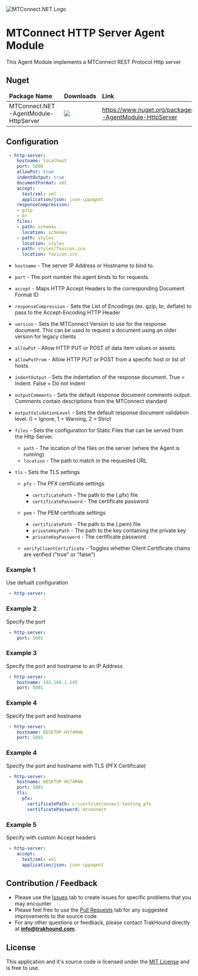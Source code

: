 ![MTConnect.NET Logo](https://raw.githubusercontent.com/TrakHound/MTConnect.NET/master/img/mtconnect-net-03-md.png) 

# MTConnect HTTP Server Agent Module
This Agent Module implements a MTConnect REST Protocol Http server

## Nuget
<table>
    <thead>
        <tr>
            <td style="font-weight: bold;">Package Name</td>
            <td style="font-weight: bold;">Downloads</td>
            <td style="font-weight: bold;">Link</td>
        </tr>
    </thead>
    <tbody>
        <tr>
            <td>MTConnect.NET-AgentModule-HttpServer</td>
            <td><img src="https://img.shields.io/nuget/dt/MTConnect.NET-AgentModule-HttpServer?style=for-the-badge&logo=nuget&label=%20&color=%23333"/></td>
            <td><a href="https://www.nuget.org/packages/MTConnect.NET-AgentModule-HttpServer">https://www.nuget.org/packages/MTConnect.NET-AgentModule-HttpServer</a></td>
        </tr>
    </tbody>
</table>

## Configuration
```yaml
 - http-server:
    hostname: localhost
    port: 5000
    allowPut: true
    indentOutput: true
    documentFormat: xml
    accept:
      text/xml: xml
      application/json: json-cppagent
    responseCompression:
    - gzip
    - br
    files:
    - path: schemas
      location: schemas
    - path: styles
      location: styles
    - path: styles/favicon.ico
      location: favicon.ico
```

* `hostname` - The server IP Address or Hostname to bind to.

* `port` - The port number the agent binds to for requests.

* `accept` - Maps HTTP Accept Headers to the corresponding Document Format ID

* `responseCompression` - Sets the List of Encodings (ex. gzip, br, deflate) to pass to the Accept-Encoding HTTP Header

* `version` - Sets the MTConnect Version to use for the response document. This can be used to request a document using an older version for legacy clients

* `allowPut` - Allow HTTP PUT or POST of data item values or assets.

* `allowPutFrom` - Allow HTTP PUT or POST from a specific host or list of hosts. 
* `indentOutput` - Sets the indentation of the response document. True = Indent. False = Do not Indent

* `outputComments` - Sets the default response document comments output. Comments contain descriptions from the MTConnect standard

* `outputValidationLevel` - Sets the default response document validation level. 0 = Ignore, 1 = Warning, 2 = Strict

* `files` - Sets the configuration for Static Files that can be served from the Http Server.
    * `path` - The location of the files on the server (where the Agent is running)
    * `location` - The path to match in the requested URL

* `tls` - Sets the TLS settings

    * `pfx` - The PFX certificate settings
        * `certificatePath` - The path to the (.pfx) file
        * `certificatePassword` - The certificate password

    * `pem` - The PEM certificate settings
        * `certificatePath` - The path to the (.pem) file
        * `privateKeyPath` - The path to the key containing the private key
        * `privateKeyPassword` - The certificate password

    * `verifyClientCertificate` - Toggles whether Client Certificate chains are verified ("true" or "false")

### Example 1
Use defualt configuration
```yaml
 - http-server:
```

### Example 2
Specify the port
```yaml
 - http-server:
    port: 5001
```

### Example 3
Specify the port and hostname to an IP Address
```yaml
 - http-server:
    hostname: 192.168.1.145
    port: 5001
```

### Example 4
Specify the port and hostname
```yaml
 - http-server:
    hostname: DESKTOP-HV74M4N
    port: 5001
```

### Example 4
Specify the port and hostname with TLS (PFX Certificate)
```yaml
 - http-server:
    hostname: DESKTOP-HV74M4N
    port: 5001
    tls:
      pfx:
        certificatePath: c:\certs\mtconnect-testing.pfx
        certificatePassword: mtconnect
```

### Example 5
Specify with custom Accept headers
```yaml
 - http-server:
    accept:
      text/xml: xml
      application/json: json-cppagent
```


## Contribution / Feedback
- Please use the [Issues](https://github.com/TrakHound/MTConnect.NET/issues) tab to create issues for specific problems that you may encounter 
- Please feel free to use the [Pull Requests](https://github.com/TrakHound/MTConnect.NET/pulls) tab for any suggested improvements to the source code
- For any other questions or feedback, please contact TrakHound directly at **info@trakhound.com**.

## License
This application and it's source code is licensed under the [MIT License](https://choosealicense.com/licenses/mit/) and is free to use.
